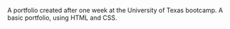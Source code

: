 A portfolio created after one week at the University of Texas bootcamp. A basic portfolio, using HTML and CSS.
